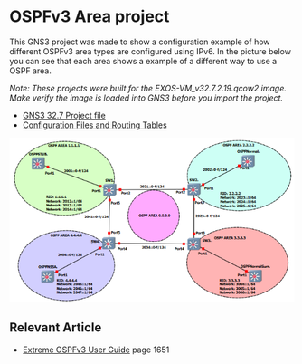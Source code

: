 # OSPFv3 Area project

This GNS3 project was made to show a configuration example of how different OSPFv3 area types are configured using IPv6.  In the picture below you can see that each area shows a example of a different way to use a OSPF area.

*Note: These projects were built for the EXOS-VM_v32.7.2.19.qcow2 image. Make verify the image is loaded into GNS3 before you import the project.*

* [GNS3 32.7 Project file](https://github.com/stewilliams-extr/Virtual_EXOS/raw/refs/heads/master/gns3_projects/OSPFv3_AREA/ospfv3.gns3project)
* [Configuration Files and Routing Tables](configurations)


<img src="screenshot.png">


## Relevant Article
* [Extreme OSPFv3 User Guide](https://documentation.extremenetworks.com/switchengine_32.7.1/downloads/SwitchEngine_User_Guide_32.7.1.pdf) page 1651

